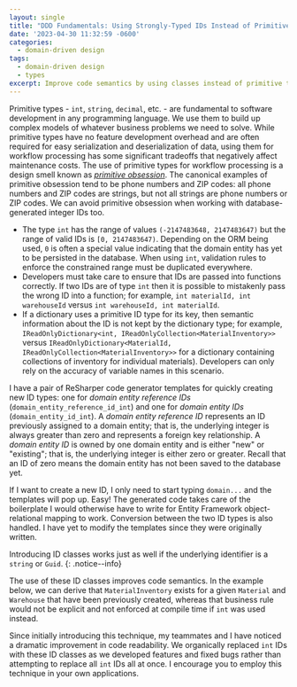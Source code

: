 ```yaml
---
layout: single
title: "DDD Fundamentals: Using Strongly-Typed IDs Instead of Primitive Types"
date: '2023-04-30 11:32:59 -0600'
categories:
  - domain-driven design
tags:
  - domain-driven design
  - types
excerpt: Improve code semantics by using classes instead of primitive types
---
```


Primitive types - `int`, `string`, `decimal`, etc. - are fundamental to software development in any programming language.  We use them to build up complex models of whatever business problems we need to solve.  While primitive types have no feature development overhead and are often required for easy serialization and deserialization of data, using them for workflow processing has some significant tradeoffs that negatively affect maintenance costs.  The use of primitive types for workflow processing is a design smell known as [*primitive obsession*](https://blog.ploeh.dk/2011/05/25/DesignSmellPrimitiveObsession/).  The canonical examples of primitive obsession tend to be phone numbers and ZIP codes: all phone numbers and ZIP codes are strings, but not all strings are phone numbers or ZIP codes.  We can avoid primitive obsession when working with database-generated integer IDs too.

- The type `int` has the range of values `(-2147483648, 2147483647)` but the range of valid IDs is `[0, 2147483647)`.  Depending on the ORM being used, `0` is often a special value indicating that the domain entity has yet to be persisted in the database.  When using `int`, validation rules to enforce the constrained range must be duplicated everywhere.
- Developers must take care to ensure that IDs are passed into functions correctly.  If two IDs are of type `int` then it is possible to mistakenly pass the wrong ID into a function; for example, `int materialId, int warehouseId` versus `int warehouseId, int materialId`.
- If a dictionary uses a primitive ID type for its key, then semantic information about the ID is not kept by the dictionary type; for example, `IReadOnlyDictionary<int, IReadOnlyCollection<MaterialInventory>>` versus `IReadOnlyDictionary<MaterialId, IReadOnlyCollection<MaterialInventory>>` for a dictionary containing collections of inventory for individual materials).  Developers can only rely on the accuracy of variable names in this scenario.

I have a pair of ReSharper code generator templates for quickly creating new ID types: one for *domain entity reference IDs* (`domain_entity_reference_id_int`) and one for *domain entity IDs* (`domain_entity_id_int`).  A *domain entity reference ID* represents an ID previously assigned to a domain entity; that is, the underlying integer is always greater than zero and represents a foreign key relationship.  A *domain entity ID* is owned by one domain entity and is either "new" or "existing"; that is, the underlying integer is either zero or greater.  Recall that an ID of zero means the domain entity has not been saved to the database yet.

<script src="https://gist.github.com/RyanMarcotte/25356c9f90600ec5ea0b455d343a42c8.js"></script>

<script src="https://gist.github.com/RyanMarcotte/480f5411fe3e89bfd2f3d9dd532c9310.js"></script>

If I want to create a new ID, I only need to start typing `domain...` and the templates will pop up.  Easy!  The generated code takes care of the boilerplate I would otherwise have to write for Entity Framework object-relational mapping to work.  Conversion between the two ID types is also handled.  I have yet to modify the templates since they were originally written.

Introducing ID classes works just as well if the underlying identifier is a `string` or `Guid`.
{: .notice--info}

The use of these ID classes improves code semantics.  In the example below, we can derive that `MaterialInventory` exists for a given `Material` and `Warehouse` that have been previously created, whereas that business rule would not be explicit and not enforced at compile time if `int` was used instead.

<script src="https://gist.github.com/RyanMarcotte/187fdafa58b5d664a12265ad27abd8de.js"></script>

Since initially introducing this technique, my teammates and I have noticed a dramatic improvement in code readability.  We organically replaced `int` IDs with these ID classes as we developed features and fixed bugs rather than attempting to replace all `int` IDs all at once.  I encourage you to employ this technique in your own applications.

